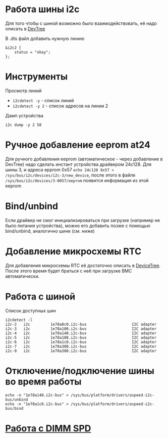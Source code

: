 # Работа шины i2c
Для того чтобы с шиной возможно было взаимодействовать, её надо описать в [DevTree](dev_tree)

В .dts файл добавить нужную линию

```
&i2c2 {
	status = "okay";
};

```

# Инструменты
Просмотр линий
* `i2cdetect -y` - cписок линий
* `i2cdetect -y 2`  - список адресов на линии 2

Дамп устройства
```
i2c dump -y 2 58
```

# Ручное добавление eeprom at24
Для ручного добавления eeprom (автоматическое - через добавление в DevTree) надо сделать инстант устройства драйвером 24c128. Для шины 3, и адреса epprom 0x57
`echo 24c128 0x57 > /sys/bus/i2c/devices/i2c-3/new_device`, после этого в файле `/sys/bus/i2c/devices/3-0057/eeprom` появится информация из этой eeprom

# Bind/unbind
Если драйвер не смог инициализироваться при загрузке (например не было питания устройства), можно его добавить позже с помощью bind/unbind, аналогично шине (см. ниже)

# Добавление микросхемы RTC
Для добавления микросхемы RTC её достаточно описать в [DeviceTree](dev_tree). После этого время будет браться с неё при загрузке BMC автоматически.

# Работа с шиной
Список доступных шин
```
i2cdetect -l
i2c-2	i2c       	1e78a0c0.i2c-bus                	I2C adapter
i2c-3	i2c       	1e78a100.i2c-bus                	I2C adapter
i2c-4	i2c       	1e78a140.i2c-bus                	I2C adapter
i2c-5	i2c       	1e78a180.i2c-bus                	I2C adapter
i2c-6	i2c       	1e78a1c0.i2c-bus                	I2C adapter
i2c-7	i2c       	1e78a300.i2c-bus                	I2C adapter
i2c-9	i2c       	1e78a380.i2c-bus                	I2C adapter

```

# Отключение/подключение шины во время работы
```
echo -n "1e78a140.i2c-bus" > /sys/bus/platform/drivers/aspeed-i2c-bus/unbind
echo -n "1e78a1c0.i2c-bus" > /sys/bus/platform/drivers/aspeed-i2c-bus/bind
```

# [Работа с DIMM SPD](./mem)